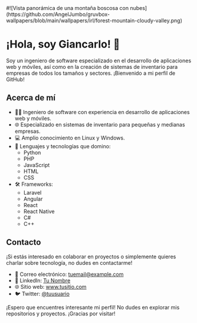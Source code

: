 <!-- ### Hi there I'm Giancarlo👋 -->

<!--
**Gdevp/Gdevp** is a ✨ _special_ ✨ repository because its `README.md` (this file) appears on your GitHub profile.

Here are some ideas to get you started:

- 🔭 I’m currently working on ...
- 🌱 I’m currently learning ...
- 👯 I’m looking to collaborate on ...
- 🤔 I’m looking for help with ...
- 💬 Ask me about ...
- 📫 How to reach me: ...
- 😄 Pronouns: ...
- ⚡ Fun fact: ...
-->

<div class="container">
  #![Vista panorámica de una montaña boscosa con nubes](https://github.com/AngelJumbo/gruvbox-wallpapers/blob/main/wallpapers/irl/forest-mountain-cloudy-valley.png)
  <h1>¡Hola, soy Giancarlo! 👋</h1>

  <p>Soy un ingeniero de software especializado en el desarrollo de aplicaciones web y móviles, así como en la creación de sistemas de inventario para empresas de todos los tamaños y sectores. ¡Bienvenido a mi perfil de GitHub!</p>

  <h2>Acerca de mí</h2>

  <ul>
    <li>👨‍💻 Ingeniero de software con experiencia en desarrollo de aplicaciones web y móviles.</li>
    <li>🌐 Especializado en sistemas de inventario para pequeñas y medianas empresas.</li>
    <li>💻 Amplio conocimiento en Linux y Windows.</li>
    <li>💼 Lenguajes y tecnologías que domino:
      <ul>
        <li>Python</li>
        <li>PHP</li>
        <li>JavaScript</li>
        <li>HTML</li>
        <li>CSS</li>
      </ul>
    </li>
    <li>🛠 Frameworks:
      <ul>
        <li>Laravel</li>
        <li>Angular</li>
        <li>React</li>
        <li>React Native</li>
        <li>C#</li>
        <li>C++</li>
      </ul>
    </li>
  </ul>


  <h2>Contacto</h2>

  <p>¡Si estás interesado en colaborar en proyectos o simplemente quieres charlar sobre tecnología, no dudes en contactarme!</p>
  
  <ul>
    <li>📧 Correo electrónico: <a href="mailto:giancarlosilvagutierrez55@gmail.com">tuemail@example.com</a></li>
    <li>🔗 LinkedIn: <a href="https://www.linkedin.com/in/giancarlo-silva-000a13285/">Tu Nombre</a></li>
    <li>🌐 Sitio web: <a href="">www.tusitio.com</a></li>
    <li>🐦 Twitter: <a href="">@tuusuario</a></li>
  </ul>

  <p>¡Espero que encuentres interesante mi perfil! No dudes en explorar mis repositorios y proyectos. ¡Gracias por visitar!</p>
</div>
